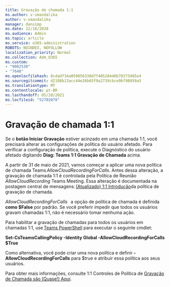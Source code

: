 ```yaml
---
title: Gravação de chamada 1:1
ms.author: v-smandalika
author: v-smandalika
manager: dansimp
ms.date: 12/18/2020
ms.audience: Admin
ms.topic: article
ms.service: o365-administration
ROBOTS: NOINDEX, NOFOLLOW
localization_priority: Normal
ms.collection: Adm_O365
ms.custom:
- "9002530"
- "7648"
ms.openlocfilehash: 8cdadf34a059856338d7f40528446b70373465e4
ms.sourcegitcommit: d2108b13acc44e26b65f9a2739cbce9bf98959a5
ms.translationtype: MT
ms.contentlocale: pt-BR
ms.lasthandoff: 05/28/2021
ms.locfileid: "52702078"
---
```

# <a name="11-call-recording"></a>Gravação de chamada 1:1

Se o **botão Iniciar Gravação** estiver acinzado em uma chamada 1:1, você precisará alterar as configurações de política do usuário afetado. Para verificar a configuração de política, execute o Diagnóstico do usuário afetado digitando **Diag: Teams 1:1 Gravação de Chamada** acima.     

A partir de 31 de maio de 2021, vamos começar a aplicar uma nova política de chamada Teams *AllowCloudRecordingForCalls*. Antes dessa alteração, a gravação de chamada 1:1 é controlada pela Política de Reunião *AllowCloudRecording* Teams Meeting. Essa alteração é documentada na postagem central de mensagens: [(Atualizado) 1:1 Introdução](https://portal.microsoft.com/Adminportal/Home?ref=MessageCenter/:/messages/MC238796)da política de gravação de chamada.  

*AllowCloudRecordingForCalls*   a opção de política de chamada é definida **como $False** por padrão. Se você preferir impedir que todos os usuários gravam chamadas 1:1, não é necessário tomar nenhuma ação.  

Para habilitar a gravação de chamadas para todos os usuários em chamadas 1:1, use [Teams PowerShell](/microsoftteams/teams-powershell-install) para executar o seguinte cmdlet: 

**Set-CsTeamsCallingPolicy -Identity Global -AllowCloudRecordingForCalls $True** 

Como alternativa, você pode criar uma nova política e definir  **-AllowCloudRecordingForCalls** para $true e atribuir essa política aos seus usuários. 

Para obter mais informações, consulte 1:1 Controles de Política de [Gravação de Chamada são (Quase!) Aqui](https://techcommunity.microsoft.com/t5/microsoft-teams-support/1-1-call-recording-policy-controls-are-almost-here/ba-p/2217668).
